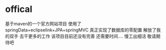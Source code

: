 # offical
基于maven的一个官方网站项目 使用了springData+eclipselink+JPA+springMVC 真正实现了数据库的零配置 解放了我的双手 去干更多的工作 该项目目前还没有完善 还需要时间.... 慢工出细活 敬请期待吧  
